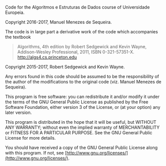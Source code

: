 Code for the Algoritmos e Estruturas de Dados course of Universidade Europeia.    
    
Copyright 2016-2017, Manuel Menezes de Sequeira.

The code is in large part a derivative work of the code which accompanies the
textbook

> Algorithms, 4th edition by Robert Sedgewick and Kevin Wayne, Addison-Wesley
> Professional, 2011, ISBN 0-321-57351-X. http://algs4.cs.princeton.edu
    
Copyright 2015-2017, Robert Sedgewick and Kevin Wayne.
 
Any errors found in this code should be assumed to be the responsibility of
the author of the modifications to the original code (viz. Manuel Menezes de
Sequeira).

This program is free software: you can redistribute it and/or modify it under
the terms of the GNU General Public License as published by the Free Software
Foundation, either version 3 of the License, or (at your option) any later
version.

This program is distributed in the hope that it will be useful, but WITHOUT ANY
WARRANTY; without even the implied warranty of MERCHANTABILITY or FITNESS FOR A
PARTICULAR PURPOSE.  See the GNU General Public License for more details.

You should have received a copy of the GNU General Public License along with
this program.  If not, see [http://www.gnu.org/licenses/](http://www.gnu.org/licenses/).
